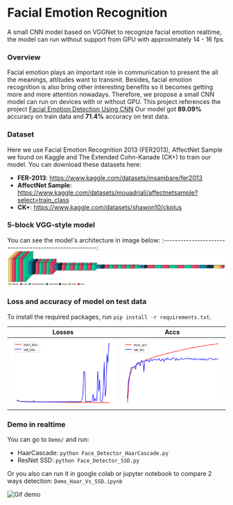 # Facial Emotion Recognition
A small CNN model based on VGGNet to recognize facial emotion realtime, the model can run without support from GPU with approximately 14 - 16 fps.

### Overview
Facial emotion plays an important role in communication to present the all the meanings, attitudes want to transmit. Besides, facial emotion recognition is also bring other interesting benefits so it becomes getting more and more attention nowadays. Therefore, we propose a small CNN model can run on devices with or without GPU.
This project references the project [Facial Emotion Detection Using CNN](https://github.com/Abhishekjl/Facial-Emotion-detection-webcam-)
Our model got **89.09%** accuracy on train data and **71.4%** accuracy on test data.

### Dataset
Here we use Facial Emotion Recognition 2013 (FER2013), AffectNet Sample we found on Kaggle and The Extended Cohn-Kanade (CK+) to train our model.
You can download these datasets here:
 - **FER-2013**: https://www.kaggle.com/datasets/msambare/fer2013
 - **AffectNet Sample**: https://www.kaggle.com/datasets/mouadriali/affectnetsample?select=train_class
 - **CK+**: https://www.kaggle.com/datasets/shawon10/ckplus

###  5-block VGG-style model
You can see the model's architecture in image below:
:------------------------------------------------------:
![Model architecture here](images/model_5blocks.png)

### Loss and accuracy of model on test data
To install the required packages, run `pip install -r requirements.txt`.

Losses           |  Accs
:-------------------------:|:-------------------------:
![Optimizers](images/loss_val.png)  |  ![Schedulers](images/acc_val.png)


### Demo in realtime
You can go to `Demo/` and run:
 - HaarCascade: `python Face_Detector_HaarCascade.py`
 - ResNet SSD: `python Face_Detector_SSD.py`

Or you also can run it in google colab or jupyter notebook to compare 2 ways detection: `Demo_Haar_Vs_SSD.ipynb`

![Gif demo](Demo/video_demo.gif)